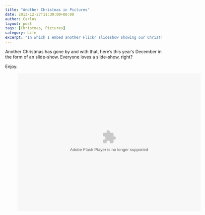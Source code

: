 ```yaml
---
title: "Another Christmas in Pictures"
date: 2013-12-27T11:39:00+00:00
author: Carlos
layout: post
tags: [Christmas, Pictures]
category: Life
excerpt: "In which I embed another Flickr slideshow showing our Christmas in pictures."
---
```

Another Christmas has gone by and with that, here’s this year’s December in the form of an slide-show. Everyone loves a slide-show, right?

Enjoy.

<figure class="media-video 4:3">
    <object height="443" width="590"> <param name="flashvars" value="offsite=true&amp;lang=en-us&amp;page_show_url=%2Fphotos%2Ffiinix%2Fsets%2F72157639070980526%2Fshow%2F&amp;page_show_back_url=%2Fphotos%2Ffiinix%2Fsets%2F72157639070980526%2F&amp;set_id=72157639070980526&amp;jump_to=">
    <param name="movie" value="http://www.flickr.com/apps/slideshow/show.swf?v=138195">
    <param name="allowFullScreen" value="true">
    <embed type="application/x-shockwave-flash" src="http://www.flickr.com/apps/slideshow/show.swf?v=138195" allowfullscreen="true" flashvars="offsite=true&amp;lang=en-us&amp;page_show_url=%2Fphotos%2Ffiinix%2Fsets%2F72157639070980526%2Fshow%2F&amp;page_show_back_url=%2Fphotos%2Ffiinix%2Fsets%2F72157639070980526%2F&amp;set_id=72157639070980526&amp;jump_to=" width="590" height="443"></object>
</figure>